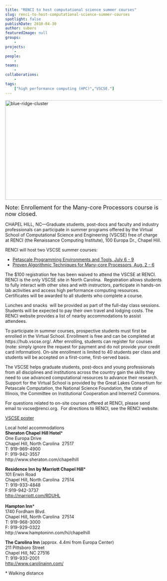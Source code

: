 ```yaml
---
title: "RENCI to host computational science summer courses"
slug: renci-to-host-computational-science-summer-courses
spotlight: false
publishDate: 2010-04-30
author: subers
featuredImage: null
groups:
    - 
projects:
    - 
people:
    - 
teams: 
    - 
collaborations:
    - 
tags:
    ["high performance computing (HPC)","VSCSE."]
---
```

<p><img class="alignnone size-full wp-image-4978" title="blue-ridge-cluster" src="https://www.renci.org/wp-content/uploads/2010/04/blue-ridge-cluster.jpg" alt="blue-ridge-cluster" width="630" height="320" /></p>

<p><span style="font-size: large;">Note: Enrollement for the Many-core Processors course is now closed.</span></p>

<p>CHAPEL HILL, NC—Graduate students, post-docs and faculty and industry professionals can participate in summer programs offered by the Virtual School of Computational Science and Engineering (VSCSE) free of charge at RENCI (the Renaissance Computing Institute), 100 Europa Dr., Chapel Hill. <!--more--></p>

<p>RENCI will host two VSCSE summer courses:</p>

<ul>
	<li><a href="http://www.vscse.org/summerschool/2010/petascale.html" target="_blank">Petascale Programming Environments and Tools, July 6 - 9</a></li>
	<li><a href="http://www.vscse.org/summerschool/2010/manycore.html" target="_blank">Proven Algorithmic Techniques for Many-core Processors, Aug. 2 - 6</a></li>
</ul>

<p>The $100 registration fee has been waived to attend the VSCSE at RENCI. RENCI is the only VSCSE site in North Carolina.  Registration allows students to fully interact with other sites and with instructors, participate in hands-on lab activities and access high performance computing resources. Certificates will be awarded to all students who complete a course.</p>

<p>Lunches and snacks  will be provided as part of the full-day class sessions. Students will be expected to pay their own travel and lodging costs. The RENCI website provides a list of nearby accommodations to assist attendees.</p>

<p>To participate in summer courses, prospective students must first be enrolled in the Virtual School. Enrollment is free and can be completed at https://hub.vscse.org/. After enrolling, students can register for courses (note: simply ignore the request for payment and do not provide your credit card information). On-site enrollment is limited to 40 students per class and students will be accepted on a first-come, first-served basis.</p>

<p>The VSCSE helps graduate students, post-docs and young professionals from all disciplines and institutions across the country gain the skills they need to use advanced computational resources to advance their research. Support for the Virtual School is provided by the Great Lakes Consortium for Petascale Computation, the National Science Foundation, the state of Illinois, the Committee on Institutional Cooperation and Internet2 Commons.</p>

<p>For questions related to on-site courses offered at RENCI, please send email to vscse@renci.org.  For directions to RENCI, see the RENCI website.</p>

<p><a href="https://www.renci.org/wp-content/uploads/2010/04/VSCSE-2010-Flyer.pdf">VSCSE poster</a></p>

<p><span class="head2">Local hotel accommodations</span><br />
 <strong>Sheraton Chapel Hill Hotel</strong>*<br />
 One Europa Drive<br />
 Chapel Hill, North Carolina  27517<br />
 T: 919-969-4900<br />
 F: 919-942-3557<br />
 http://www.sheraton.com/chapelhill</p>

<p><strong>Residence Inn by Marriott Chapel Hill</strong>*<br />
 101 Erwin Road<br />
 Chapel Hill, North Carolina  27514<br />
 T: 919-933-4848<br />
 F:919-942-3737<br />
 <a href="http://marriott.com/RDUHL" target="_blank">http://marriott.com/RDUHL</a><br />
 <strong><br />
 Hampton Inn</strong>*<br />
 1740 Fordham Blvd.<br />
 Chapel Hill, North Carolina  27514<br />
 T: 919-968-3000<br />
 F: 919-929-0322<br />
 http://www.hamptoninn.com/hi/chapelhill</p>

<p><strong>The Carolina Inn </strong>(approx. 4.4mi from Europa Center)<br />
 211 Pittsboro Street<br />
 Chapel Hill, NC 27516<br />
 T: 919-933-2001<br />
 <a href="http://www.carolinainn.com/" target="_blank">http://www.carolinainn.com/</a></p>

<p>* Walking distance</p>

